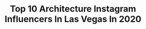 ---
title: Top 10 Architecture Instagram Influencers In Las Vegas In 2020
description: >-
  Find top architecture Instagram influencers in Las Vegas in 2020. Most popular hashtags: #architecture #lasvegas #stayhome #nature.
platform: Instagram
profiles:
  - username: "pai.esther"
    fullname: >-
      Esther Pai
    location: "United States"
    followers: 6977
    engagement: 1191
    commentsToLikes: 0.057097
    id: ck8t7ia9fgwpz0j78wc6u2ac1
    verified: false
    hashtags: "#acryliconcanvas, #hotelsuite, #waterscape, #acrylicpainting"
  - username: "juliem1809"
    fullname: >-
      ❥ᴛʀᴀᴠᴇʟ& ʟɪғᴇsᴛʏʟᴇ🛫
    location: "United States"
    followers: 3798
    engagement: 2186
    commentsToLikes: 0.038464
    id: ckapa0ewau7pw0i78d7dvt865
    verified: false
    hashtags: "#sunsetshot, #positivemind, #arizona, #view"
  - username: "daniellibeskind"
    fullname: >-
      Studio Libeskind
    location: "United States"
    followers: 193911
    engagement: 138
    commentsToLikes: 0.006255
    id: ck13734yl9j610i19tncrtmj4
    verified: false
    hashtags: "#storm, #jewishmuseumberlin, #milano, #wuhan"
  - username: "refikanadol"
    fullname: >-
      Refik Anadol
    location: "United States"
    followers: 254564
    engagement: 478
    commentsToLikes: 0.019852
    id: ck0u95g5i93ft0i1919pi4cki
    verified: true
    hashtags: "#wdchdreams, #quantumdatapainting, #dubai, #painting"
  - username: "allied_works"
    fullname: >-
      Allied Works
    location: "United States"
    followers: 5429
    engagement: 453
    commentsToLikes: 0.014589
    id: ck6tx9dpiwkrs0j71gr5qui82
    verified: false
    hashtags: "#woodblock, #designwithinreach, #bchs, #kitchen"
  - username: "graphiknation"
    fullname: >-
      Lauren Holley
    location: "United States"
    followers: 7023
    engagement: 592
    commentsToLikes: 0.048785
    id: ck5zs7hytxz7f0i14f9kakdnm
    verified: false
    hashtags: "#citycolors, #giftideas, #moon, #leavinglasvegas"
  - username: "deluxeversionmagazine"
    fullname: >-
      Deluxe Version Magazine®️
    location: "United States"
    followers: 52325
    engagement: 202
    commentsToLikes: 0.002144
    id: ck0vv554onlcy0i197dl8g0bf
    verified: false
    hashtags: "#cosmeticsurgery, #summerready, #breastaugmentation, #happybirthday"
  - username: "casperjanning"
    fullname: >-
      Casper Janning
    location: "United States"
    followers: 12549
    engagement: 230
    commentsToLikes: 0.072341
    id: ck15uxp7loztm0i19v4k4se65
    verified: false
    hashtags: "#beach, #sunrise, #orangebeach, #udogse"
  - username: "live.collegiate.shag"
    fullname: >-
      Live.Collegiate.Shag
    location: "United States"
    followers: 47177
    engagement: 964
    commentsToLikes: 0.036552
    id: ck5cahwbidfxb0i117wxuim7c
    verified: false
    hashtags: "#roaring20s, #thuncastle, #paintedstones, #1800s"
  - username: "realhistoryuncovered"
    fullname: >-
      History Uncovered
    location: "United States"
    followers: 372788
    engagement: 185
    commentsToLikes: 0.013086
    id: ck55jlvr9xa860i115561135f
    verified: false
    hashtags: "#historyofmexico, #science, #cannibalism, #saharadesert"
---